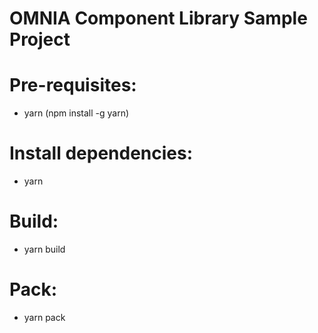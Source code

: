 # OMNIA Component Library Sample Project

# Pre-requisites:

- yarn (npm install -g yarn)

# Install dependencies:

- yarn

# Build:

- yarn build

# Pack:

- yarn pack
